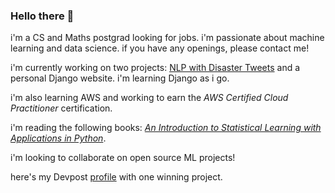 ### Hello there 👋

i'm a CS and Maths postgrad looking for jobs. i'm passionate about machine learning and data science. if you have any openings, please contact me!

i'm currently working on two projects: [NLP with Disaster Tweets](https://www.kaggle.com/competitions/nlp-getting-started/overview) and a personal Django website. i'm learning Django as i go.

i'm also learning AWS and working to earn the _AWS Certified Cloud Practitioner_ certification.

i'm reading the following books: [_An Introduction to Statistical Learning with Applications in Python_](https://www.statlearning.com/).

i'm looking to collaborate on open source ML projects!

here's my Devpost [profile](https://devpost.com/alex-gdv) with one winning project.
